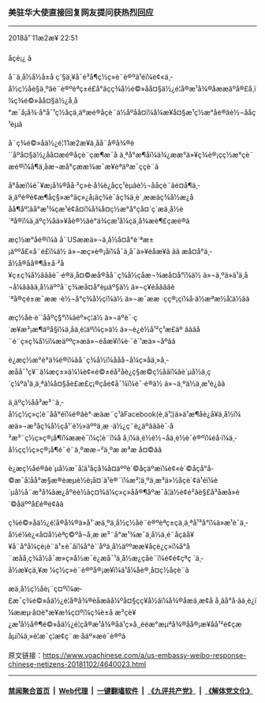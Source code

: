 ### 美驻华大使直接回复网友提问获热烈回应
------------------------

<div class="published">
 <span class="date" title="ä¸­å½æ¶é´">
  <time datetime="2018-11-02T22:51:53+08:00">
   2018å¹´11æ2æ¥ 22:51
  </time>
 </span>
</div>
<br/>
<div class="wsw">
 <span class="dateline">
  åçé¡¿ â
 </span>
 <p>
  å¨ä¸­å½å½å±å ç´§ä¸¥å¯é³å¶ç½ç»è¨è®ºä¹éï¼è¢«ä¸­å½ç½åè§ä¸ºâè¨è®ºèªç±é£å°âçç¾å½é©»åå¤§ä½¿é¦å®æ¹å¾®åææäºå®£å¸ï¼ç¾é©»åå¤§ä½¿å¸å°æ¯å¡å¾·å°å¯¹ç½åçä¸äºæé®åçè¨ä½åºåå¤ï¼å¼æ¥å¤§æ¹ç½æ°åé®ãè½¬ååç¹èµã
 </p>
 <p>
  å¨ç¾é©»åä½¿é¦11æ2æ¥ä¸åå¨å®å¾®è´´åºå¤§ä½¿åå¤æé®åçè¨çæ¶æ¯å ä¸ªå°æ¶åï¼ä¾¿ææ°ä»¥ç¾è®¡çç½æ°çè¨æé®ï¼å¶ä¸­åæ¬æå°çææ¾æ¯æ¥èªäºæ¯ççè¨ã
 </p>
 <p>
  å°åæï¼è¯¥æ¡å¾®åå·²ç»è·å¾è¿åçç¹èµãè½¬ååçè¨ãé¤å¶ä¸­ä¸äºé®é¢æ¶åç§»æ°ãç»¿å¡ãç­¾è¯ãç¾ä¸­è´¸ææãç¾å½æ¿ååå¶åº¦ãå°æ¹¾ç­æ¹é¢å¤ï¼å¾å¤ç½æ°å°çå¤´ç´æä¸­å½è´ªå®ï¼ä¸äºç½åä»¥åè®½ãè°ä¾ç­æ¹å¼çä¸å¾æè¶£çæé®ã
 </p>
 <p>
  æç½æ°åé®ï¼â å¨USææä»¬ä¸­å½å¤å°è´ªæ±¡äººå£«å¨é£ï¼ä½ ä»¬æç»è®¡åï¼å¯ä¸å¯ä»¥éåæ¥â ãâ æå¤å°ä¸­å½å®åå®¶å±å·²å¥ç±ç¾å½âãâè¯·é®ä¸å¤©æå®åå¨ç¾å½çå­æ¬¾æå¤å°ï¼ä½ ä»¬ä¸ºä»ä¹ä¸å¬å¼âãâä¸­å½äººå¨ç¾æå¤å°èµäº§ä½ ä»¬ç¥éåâãâè´ªå®çé±æ¯ææ ·è½¬å°ç¾å½çï¼ä½ ä»¬æ¯ææ ·çç®¡çï¼å·ä½æªæ½å¦ä½âã
 </p>
 <p>
  æç½åè·è´´ååºç§°ï¼âéº»ç¦ä½ ä»¬äºè¯·ç´æ¥æ²¡æ¶äºå§ï¼ä¸åä¸è¦äºï¼ç»ä½ ä»¬è¿è½å¹²ç¹æ­£äº âãâå¨é¨ç»ç¾å½ï¼æäººç»æä»¬éåæ¥ï¼è·¯è´¹æä»¬åºâã
 </p>
 <p>
  è¿æç½æ°è°ä¾é®ï¼âå¨ç¾å½ï¼ååå¬å¼ç»åä¸»å¸­æåå¯¹ç¥¨ä¼æç±»ä¼¼è¢«é©±éå²åè¿ç§æ©ç½åâï¼âè´µå½ä¸ç´ç¼ºä¹ä¸ä¸ªä¼å¤§åè£æ­£ç¡®çåé¢å¯¼ï¼è¯·é®ä½ ä»¬ä¸ºä½ä¸æ¹è¿âã
 </p>
 <p>
  ä¸äºç½åå³æ³¨ä¸­å½ç½ç»ç¦è¨åå°éï¼é®âè°·æ­ãæ¨ç¹ãFacebook(è¸ä¹¦)ä»ä¹æ¶åè¿å¥ä¸­å½ï¼ æä»¬æ³åç¾å½çå¹´è½»äººä¸æ ·ä½¿ç¨è¿äºâãâè¯·å³æ³¨ç½ç»ç®¡å¶ï¼ææè¯ï¼ç¦è¨ï¼å å¸ï¼ä¸è½è½¬åä¸è½è¯è®ºï¼éå·ï¼ä¸­å½çç½ç»ç®¡å¶é¨é¨ä¸ºææ¬²ä¸ºæ æ³æ å¤©âã
 </p>
 <p>
  è¿æç½åé®âè´µå½æ¯å¦ä¹åçå¾å¤äººè´©å­çäºæï¼è¢«è´©åçå°å­©æ¯å¦åå°æ§æ®èæµè½è¡å¤´ä¹è®¨ï¼æ²¦ä¸ºä¸æ³ä»½å­çè´¢ä¹éï¼è´µå½å¨æ³å¾ãæ¿åºèè½ãç¤¾ä¼ç»ç»åå®¶åº­æ¯å¦ä½é¢é²ãè§£å³åæå»è´©åäººå£é®é¢âã
 </p>
 <p>
  ç¾é©»åä½¿é¦å®å¾®ä»å¹´æä¸ºä¸­å½ç½åè¨è®ºèªç±çä¸ä¸ªå¹³å°ï¼ä»æ¹è¯ä¸­å½é¼è¿«å¤å½èªç©ºå¬å¸æ æ³¨å°æ¹¾æ¯ä¸­å½ä¸é¨åçâå¥¥å¨å°å¼çè¡è¨ä¹±è¯­âï¼å°è´´åºä¸­å½äººææ¥åçè¿ç»ï¼å°å¨æåå¸ç¾å½å¯æ»ç»å½­æ¯è¿æå¯¹ä¸­å½æ¿ç­åè¨ï¼é¢é¢çªç ´ä¸­å½æ¥çä¸¥æ ¼ç½ç»è¨è®ºå®¡æ¥ï¼ä¹å¼åè®¸å¤ç½åçè¨ã
 </p>
 <p>
  æä¸­å½ç½åè¡¨ç¤ºï¼æ­£æ¯ç¾é©»åä½¿é¦å®å¾®èåæâå¼ºå¤§çç¥å½âï¼å¾®åæä¸æ¢å å¸ãå°å·ãä¸è¿ï¼ææµ·å¤è°æ¥æ¾ç¤ºï¼ç¾è±å æ³ç­è¥¿æ¹å½å®¶é©»åä½¿é¦çå®æ¹å¾®åä¹ç»å¸¸é­éæ°æµªå¾®åå®¡æ¥åå¹²é¢çæåµï¼ä¸»è¦æ¯ç¦æ­¢ç¨æ·åäº«æè¯è®ºã
 </p>
</div>

原文链接：https://www.voachinese.com/a/us-embassy-weibo-response-chinese-netizens-20181102/4640023.html


------------------------
#### [禁闻聚合首页](https://github.com/gfw-breaker/banned-news/blob/master/README.md) &nbsp;|&nbsp; [Web代理](https://github.com/gfw-breaker/open-proxy/blob/master/README.md) &nbsp;|&nbsp;  [一键翻墙软件](https://github.com/gfw-breaker/nogfw/blob/master/README.md) &nbsp;|&nbsp; [《九评共产党》](https://github.com/gfw-breaker/9ping.md/blob/master/README.md#九评之一评共产党是什么) &nbsp;|&nbsp; [《解体党文化》](https://github.com/gfw-breaker/jtdwh.md/blob/master/README.md#绪论)